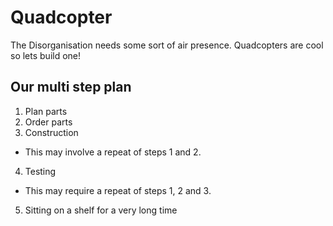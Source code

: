 Quadcopter
==========

The Disorganisation needs some sort of air presence. Quadcopters are cool so lets build one!

## Our multi step plan

1. Plan parts
2. Order parts
3. Construction
  - This may involve a repeat of steps 1 and 2.
4. Testing
  - This may require a repeat of steps 1, 2 and 3.
5. Sitting on a shelf for a very long time
